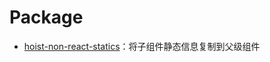 # Package

- [hoist-non-react-statics](https://github.com/mridgway/hoist-non-react-statics)：将子组件静态信息复制到父级组件
